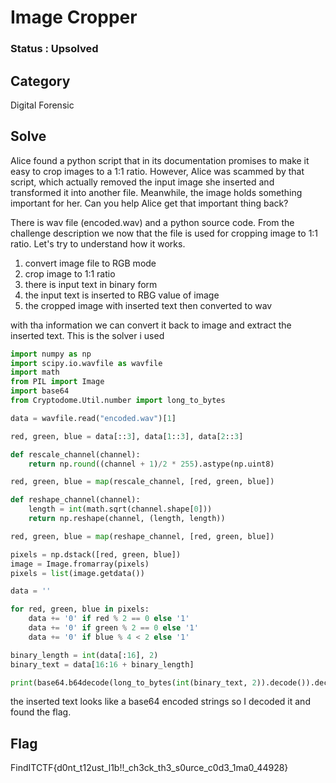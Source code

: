 # Image Cropper

### Status : Upsolved

## Category
Digital Forensic

## Solve
Alice found a python script that in its documentation promises to make it easy to crop images to a 1:1 ratio. However, Alice was scammed by that script, which actually removed the input image she inserted and transformed it into another file. Meanwhile, the image holds something important for her. Can you help Alice get that important thing back?

There is wav file (encoded.wav) and a python source code. From the challenge description we now that the file is used for cropping image to 1:1 ratio. Let's try to understand how it works.
1. convert image file to RGB mode
2. crop image to 1:1 ratio
3. there is input text in binary form
4. the input text is inserted to RBG value of image
5. the cropped image with inserted text then converted to wav
   
with tha information we can convert it back to image and extract the inserted text. This is the solver i used 

```python
import numpy as np
import scipy.io.wavfile as wavfile
import math
from PIL import Image
import base64
from Cryptodome.Util.number import long_to_bytes

data = wavfile.read("encoded.wav")[1]

red, green, blue = data[::3], data[1::3], data[2::3]

def rescale_channel(channel):
    return np.round((channel + 1)/2 * 255).astype(np.uint8)

red, green, blue = map(rescale_channel, [red, green, blue])

def reshape_channel(channel):
    length = int(math.sqrt(channel.shape[0]))
    return np.reshape(channel, (length, length))

red, green, blue = map(reshape_channel, [red, green, blue])

pixels = np.dstack([red, green, blue])
image = Image.fromarray(pixels)
pixels = list(image.getdata())

data = ''

for red, green, blue in pixels:
    data += '0' if red % 2 == 0 else '1'
    data += '0' if green % 2 == 0 else '1'
    data += '0' if blue % 4 < 2 else '1'

binary_length = int(data[:16], 2)
binary_text = data[16:16 + binary_length]

print(base64.b64decode(long_to_bytes(int(binary_text, 2)).decode()).decode())
```

the inserted text looks like a base64 encoded strings so I decoded it and found the flag.

## Flag
FindITCTF{d0nt_t12ust_l1b!!_ch3ck_th3_s0urce_c0d3_1ma0_44928}
